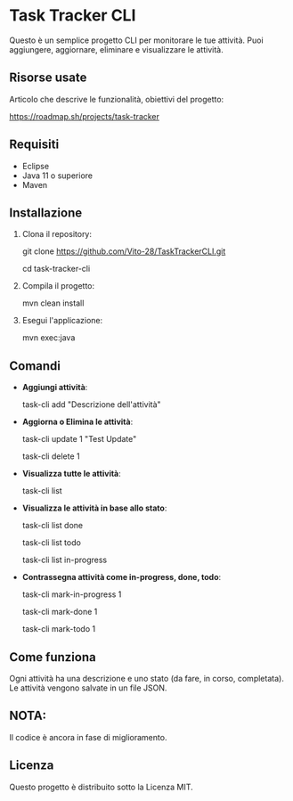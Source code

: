 
# Task Tracker CLI

Questo è un semplice progetto CLI per monitorare le tue attività. Puoi aggiungere, aggiornare, eliminare e visualizzare le attività.

## Risorse usate
Articolo che descrive le funzionalità, obiettivi del progetto:

https://roadmap.sh/projects/task-tracker

## Requisiti

- Eclipse
- Java 11 o superiore
- Maven

## Installazione

1. Clona il repository:

   git clone https://github.com/Vito-28/TaskTrackerCLI.git
   
   cd task-tracker-cli

2. Compila il progetto:

   mvn clean install

3. Esegui l'applicazione:

   mvn exec:java

## Comandi

- **Aggiungi attività**:

  task-cli add "Descrizione dell'attività"
  
- **Aggiorna o Elimina le attività**:

  task-cli update 1 "Test Update"
  
  task-cli delete 1

- **Visualizza tutte le attività**:

  task-cli list
  
- **Visualizza le attività in base allo stato**:

  task-cli list done
  
  task-cli list todo
  
  task-cli list in-progress

- **Contrassegna attività come in-progress, done, todo**:

  task-cli mark-in-progress 1
  
  task-cli mark-done 1
  
  task-cli mark-todo 1

## Come funziona

Ogni attività ha una descrizione e uno stato (da fare, in corso, completata). Le attività vengono salvate in un file JSON.

## NOTA: 

Il codice è ancora in fase di miglioramento.


## Licenza

Questo progetto è distribuito sotto la Licenza MIT.
